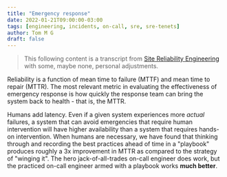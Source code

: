 ```yaml
---
title: "Emergency response"
date: 2022-01-21T09:00:00-03:00
tags: [engineering, incidents, on-call, sre, sre-tenets]
author: Tom M G
draft: false
---
```


> This following content is a transcript from [Site Reliability Engineering](https://books.google.com.br/books/about/Site_Reliability_Engineering.html?id=tYrPCwAAQBAJ) with some, maybe none, personal adjustments.

Reliability is a function of mean time to failure (MTTF) and mean time to repair (MTTR). The most relevant metric in evaluating the effectiveness of emergency response is how quickly the response team can bring the system back to health - that is, the MTTR.

Humans add latency. Even if a given system experiences more *actual* failures, a system that can avoid emergencies that require human intervention will have higher availability than a system that requires hands-on intervention. When humans are necessary, we have found that thinking through and recording the best practices ahead of time in a "playbook" produces roughly a 3x improvement in MTTR as compared to the strategy of "winging it". The hero jack-of-all-trades on-call engineer does work, but the practiced on-call engineer armed with a playbook works **much better**.

